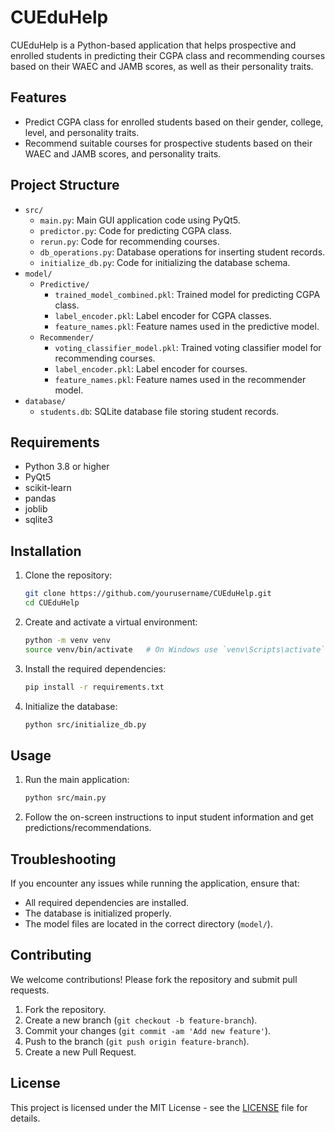 # CUEduHelp

CUEduHelp is a Python-based application that helps prospective and enrolled students in predicting their CGPA class and recommending courses based on their WAEC and JAMB scores, as well as their personality traits.

## Features

- Predict CGPA class for enrolled students based on their gender, college, level, and personality traits.
- Recommend suitable courses for prospective students based on their WAEC and JAMB scores, and personality traits.

## Project Structure

- `src/`
  - `main.py`: Main GUI application code using PyQt5.
  - `predictor.py`: Code for predicting CGPA class.
  - `rerun.py`: Code for recommending courses.
  - `db_operations.py`: Database operations for inserting student records.
  - `initialize_db.py`: Code for initializing the database schema.
- `model/`
  - `Predictive/`
    - `trained_model_combined.pkl`: Trained model for predicting CGPA class.
    - `label_encoder.pkl`: Label encoder for CGPA classes.
    - `feature_names.pkl`: Feature names used in the predictive model.
  - `Recommender/`
    - `voting_classifier_model.pkl`: Trained voting classifier model for recommending courses.
    - `label_encoder.pkl`: Label encoder for courses.
    - `feature_names.pkl`: Feature names used in the recommender model.
- `database/`
  - `students.db`: SQLite database file storing student records.

## Requirements

- Python 3.8 or higher
- PyQt5
- scikit-learn
- pandas
- joblib
- sqlite3

## Installation

1. Clone the repository:
   ```bash
   git clone https://github.com/yourusername/CUEduHelp.git
   cd CUEduHelp
   ```

2. Create and activate a virtual environment:
   ```bash
   python -m venv venv
   source venv/bin/activate   # On Windows use `venv\Scripts\activate`
   ```

3. Install the required dependencies:
   ```bash
   pip install -r requirements.txt
   ```

4. Initialize the database:
   ```bash
   python src/initialize_db.py
   ```

## Usage

1. Run the main application:
   ```bash
   python src/main.py
   ```

2. Follow the on-screen instructions to input student information and get predictions/recommendations.

## Troubleshooting

If you encounter any issues while running the application, ensure that:

- All required dependencies are installed.
- The database is initialized properly.
- The model files are located in the correct directory (`model/`).


## Contributing

We welcome contributions! Please fork the repository and submit pull requests.

1. Fork the repository.
2. Create a new branch (`git checkout -b feature-branch`).
3. Commit your changes (`git commit -am 'Add new feature'`).
4. Push to the branch (`git push origin feature-branch`).
5. Create a new Pull Request.

## License

This project is licensed under the MIT License - see the [LICENSE](LICENSE) file for details.



